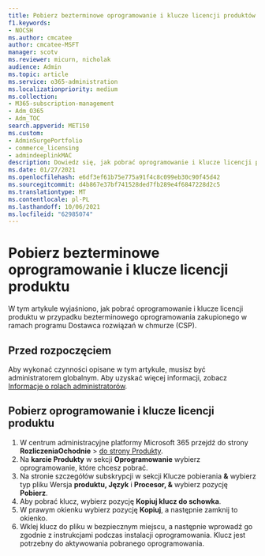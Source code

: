 ```yaml
---
title: Pobierz bezterminowe oprogramowanie i klucze licencji produktów zakupione w ramach programu Dostawca rozwiązań w chmurze (CSP)
f1.keywords:
- NOCSH
ms.author: cmcatee
author: cmcatee-MSFT
manager: scotv
ms.reviewer: micurn, nicholak
audience: Admin
ms.topic: article
ms.service: o365-administration
ms.localizationpriority: medium
ms.collection:
- M365-subscription-management
- Adm_O365
- Adm_TOC
search.appverid: MET150
ms.custom:
- AdminSurgePortfolio
- commerce_licensing
- admindeeplinkMAC
description: Dowiedz się, jak pobrać oprogramowanie i klucze licencji produktu dla bezterminowego oprogramowania zakupionego w ramach programu Dostawca rozwiązań w chmurze (CSP).
ms.date: 01/27/2021
ms.openlocfilehash: e6df3ef61b75e775a91f4c8c099eb30c90f45d42
ms.sourcegitcommit: d4b867e37bf741528ded7fb289e4f6847228d2c5
ms.translationtype: MT
ms.contentlocale: pl-PL
ms.lasthandoff: 10/06/2021
ms.locfileid: "62985074"
---
```

# <a name="download-perpetual-software-and-product-license-keys"></a>Pobierz bezterminowe oprogramowanie i klucze licencji produktu

W tym artykule wyjaśniono, jak pobrać oprogramowanie i klucze licencji produktu w przypadku bezterminowego oprogramowania zakupionego w ramach programu Dostawca rozwiązań w chmurze (CSP).

## <a name="before-you-begin"></a>Przed rozpoczęciem

Aby wykonać czynności opisane w tym artykule, musisz być administratorem globalnym. Aby uzyskać więcej informacji, zobacz [Informacje o rolach administratorów](../add-users/about-admin-roles.md).

## <a name="download-software-and-product-license-keys"></a>Pobierz oprogramowanie i klucze licencji produktu

1. W centrum administracyjne platformy Microsoft 365 przejdź do strony **RozliczeniaOchodnie** >  <a href="https://go.microsoft.com/fwlink/p/?linkid=842054" target="_blank">do strony Produkty</a>.
2. Na **karcie Produkty** w sekcji **Oprogramowanie** wybierz oprogramowanie, które chcesz pobrać.
3. Na stronie szczegółów subskrypcji w sekcji Klucze pobierania **&** wybierz typ pliku Wersja **produktu, Język** i **Procesor, &** wybierz pozycję **Pobierz**.
4. Aby pobrać klucz, wybierz pozycję **Kopiuj klucz do schowka**.
5. W prawym okienku wybierz pozycję **Kopiuj**, a następnie zamknij to okienko.
6. Wklej klucz do pliku w bezpiecznym miejscu, a następnie wprowadź go zgodnie z instrukcjami podczas instalacji oprogramowania. Klucz jest potrzebny do aktywowania pobranego oprogramowania.
